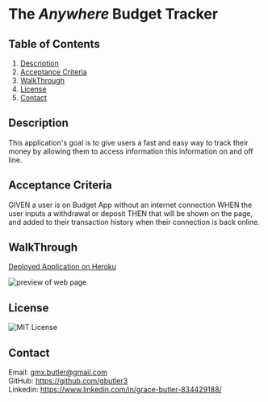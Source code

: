 # The _Anywhere_ Budget Tracker

## Table of Contents

1. [Description](#description)
2. [Acceptance Criteria](#acceptance-criteria)
3. [WalkThrough](#walkthrough)
4. [License](#license)
5. [Contact](#contact)

## Description

This application's goal is to give users a fast and easy way to track their money by allowing them to access information this information on and off line.

## Acceptance Criteria

GIVEN a user is on Budget App without an internet connection
WHEN the user inputs a withdrawal or deposit
THEN that will be shown on the page, and added to their transaction history when their connection is back online.

## WalkThrough

[Deployed Application on Heroku](https://sleepy-mesa-04272.herokuapp.com/)

![preview of web page](directions\Screenshot.PNG)

## License

![MIT License](https://img.shields.io/badge/License-MIT-brightgreen)

## Contact

Email: gmx.butler@gmail.com <br/>
GitHub: https://github.com/gbutler3 <br/>
Linkedin: https://www.linkedin.com/in/grace-butler-834429188/
